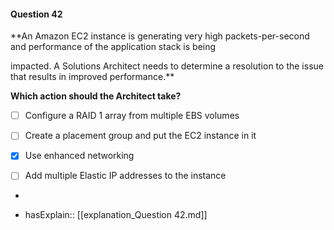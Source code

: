 #### Question  42

**An Amazon EC2 instance is generating very high packets-per-second and performance of the application stack is being

impacted. A Solutions Architect needs to determine a resolution to the issue that results in improved performance.**

**Which action should the Architect take?**

- [ ] Configure a RAID 1 array from multiple EBS volumes

- [ ] Create a placement group and put the EC2 instance in it

- [x] Use enhanced networking

- [ ] Add multiple Elastic IP addresses to the instance

*

- hasExplain:: [[explanation_Question  42.md]]
